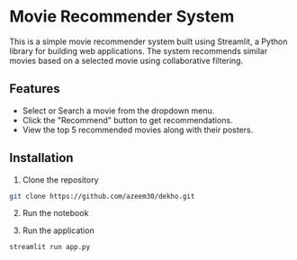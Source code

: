 # Movie Recommender System

This is a simple movie recommender system built using Streamlit, a Python library for building web applications. The system recommends similar movies based on a selected movie using collaborative filtering.

## Features

- Select or Search a movie from the dropdown menu.
- Click the "Recommend" button to get recommendations.
- View the top 5 recommended movies along with their posters.

## Installation

1. Clone the repository

```bash
git clone https://github.com/azeem30/dekho.git
```
2. Run the notebook

3. Run the application

```bash
streamlit run app.py
```
